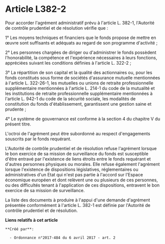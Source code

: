 # Article L382-2

Pour accorder l'agrément administratif prévu à l'article L. 382-1, l'Autorité de contrôle prudentiel et de résolution vérifie
que :

1° Les moyens techniques et financiers que le fonds propose de mettre en œuvre sont suffisants et adéquats au regard de son
programme d'activité ;

2° Les personnes chargées de diriger ou d'administrer le fonds possèdent l'honorabilité, la compétence et l'expérience
nécessaires à leurs fonctions, appréciées suivant les conditions définies à l'article L. 322-2 ;

3° La répartition de son capital et la qualité des actionnaires ou, pour les fonds constitués sous forme de sociétés
d'assurance mutuelle mentionnées à l'article L. 322-26-1, les mutuelles ou unions de retraite professionnelle supplémentaire
mentionnées à l'article L. 214-1 du code de la mutualité et les institutions de retraite professionnelle supplémentaire
mentionnées à l'article L. 942-1 du code de la sécurité sociale, les modalités de constitution du fonds d'établissement,
garantissent une gestion saine et prudente ;

4° Le système de gouvernance est conforme à la section 4 du chapitre V du présent titre.

L'octroi de l'agrément peut être subordonné au respect d'engagements souscrits par le fonds requérant.

L'Autorité de contrôle prudentiel et de résolution refuse l'agrément lorsque le bon exercice de sa mission de surveillance du
fonds est susceptible d'être entravé par l'existence de liens étroits entre le fonds requérant et d'autres personnes
physiques ou morales. Elle refuse également l'agrément lorsque l'existence de dispositions législatives, réglementaires ou
administratives d'un Etat qui n'est pas partie à l'accord sur l'Espace économique européen et dont relèvent une ou plusieurs
de ces personnes, ou des difficultés tenant à l'application de ces dispositions, entravent le bon exercice de sa mission de
surveillance.

La liste des documents à produire à l'appui d'une demande d'agrément présentée conformément à l'article L. 382-1 est définie
par l'Autorité de contrôle prudentiel et de résolution.

**Liens relatifs à cet article**

	**Créé par**:

	  - Ordonnance n°2017-484 du 6 avril 2017 - art. 2
